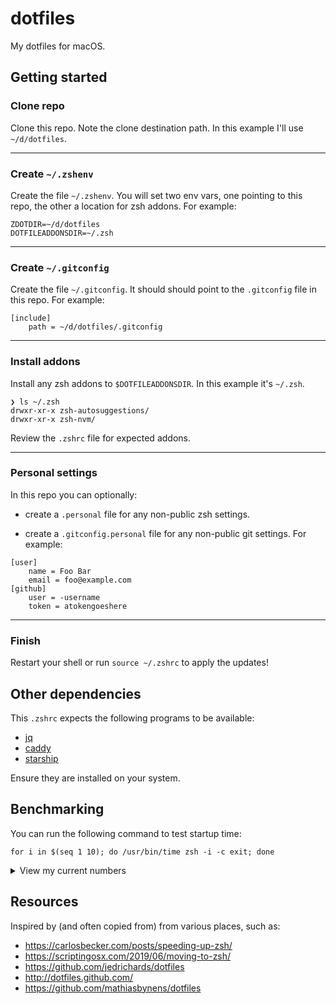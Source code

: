 # dotfiles

My dotfiles for macOS.

## Getting started

### Clone repo

Clone this repo. Note the clone destination path. In this example I'll use `~/d/dotfiles`.

---

### Create `~/.zshenv`

Create the file `~/.zshenv`. You will set two env vars, one pointing to this repo, the other a location for zsh addons. For example:

```
ZDOTDIR=~/d/dotfiles
DOTFILEADDONSDIR=~/.zsh
```

---

### Create `~/.gitconfig`

Create the file `~/.gitconfig`. It should should point to the `.gitconfig` file in this repo. For example:

```
[include]
	path = ~/d/dotfiles/.gitconfig
```

---

### Install addons

Install any zsh addons to `$DOTFILEADDONSDIR`. In this example it's `~/.zsh`.

```
❯ ls ~/.zsh
drwxr-xr-x zsh-autosuggestions/
drwxr-xr-x zsh-nvm/
```

Review the `.zshrc` file for expected addons.

---

### Personal settings

In this repo you can optionally:

- create a `.personal` file for any non-public zsh settings.

- create a `.gitconfig.personal` file for any non-public git settings. For example:

```
[user]
	name = Foo Bar
	email = foo@example.com
[github]
	user = -username
	token = atokengoeshere
```

---

### Finish

Restart your shell or run `source ~/.zshrc` to apply the updates!

## Other dependencies

This `.zshrc` expects the following programs to be available:

- [jq](https://github.com/stedolan/jq)
- [caddy](https://github.com/caddyserver/caddy)
- [starship](https://starship.rs)

Ensure they are installed on your system.

## Benchmarking

You can run the following command to test startup time:

```
for i in $(seq 1 10); do /usr/bin/time zsh -i -c exit; done
```

<details>
<summary>View my current numbers</summary>

```
❯ for i in $(seq 1 10); do /usr/bin/time zsh -i -c exit; done
        0.18 real         0.08 user         0.10 sys
        0.17 real         0.07 user         0.09 sys
        0.18 real         0.07 user         0.10 sys
        0.19 real         0.08 user         0.11 sys
        0.19 real         0.08 user         0.10 sys
        0.18 real         0.08 user         0.10 sys
        0.17 real         0.07 user         0.09 sys
        0.18 real         0.07 user         0.09 sys
        0.18 real         0.08 user         0.10 sys
        0.19 real         0.08 user         0.10 sys
```

</details>

## Resources

Inspired by (and often copied from) from various places, such as:

- https://carlosbecker.com/posts/speeding-up-zsh/
- https://scriptingosx.com/2019/06/moving-to-zsh/
- https://github.com/jedrichards/dotfiles
- http://dotfiles.github.com/
- https://github.com/mathiasbynens/dotfiles
